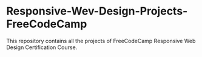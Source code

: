 # Responsive-Wev-Design-Projects-FreeCodeCamp
This repository contains all the projects of FreeCodeCamp Responsive Web Design Certification Course.
